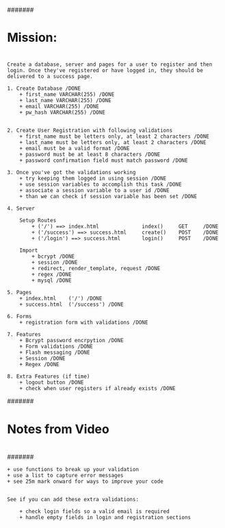 #######
# 
# 	Mission:
#
######

	Create a database, server and pages for a user to register and then login. Once they've registered or have logged in, they should be delivered to a success page.

	1. Create Database /DONE
		+ first_name VARCHAR(255) /DONE
		+ last_name	VARCHAR(255) /DONE
		+ email	VARCHAR(255) /DONE
		+ pw_hash VARCHAR(255) /DONE


	2. Create User Registration with following validations
		+ first_name must be letters only, at least 2 characters /DONE
		+ last_name must be letters only, at least 2 characters /DONE
		+ email must be a valid format /DONE
		+ password must be at least 8 characters /DONE
		+ password confirmation field must match password /DONE

	3. Once you've got the validations working
		+ try keeping them logged in using session /DONE
		+ use session variables to accomplish this task /DONE
		+ associate a session variable to a user id /DONE
		+ than we can check if session variable has been set /DONE

	4. Server

		Setup Routes
			+ ('/')	==> index.html				index() 	GET 	/DONE
			+ ('/success') ==> success.html		create() 	POST 	/DONE
			+ ('/login') ==> success.html		login() 	POST	/DONE

		Import
			+ bcrypt /DONE
			+ session /DONE
			+ redirect, render_template, request /DONE
			+ regex /DONE
			+ mysql /DONE

	5. Pages
		+ index.html 	('/') /DONE
		+ success.html 	('/success') /DONE

	6. Forms
		+ registration form with validations /DONE

	7. Features
		+ Bcrypt password encrpytion /DONE
		+ Form validations /DONE 
		+ Flash messaging /DONE
		+ Session /DONE
		+ Regex /DONE

	8. Extra Features (if time)
		+ logout button /DONE
		+ check when user registers if already exists /DONE


#######
#
# 	Notes from Video 
#
#######

	+ use functions to break up your validation
	+ use a list to capture error messages
	+ see 25m mark onward for ways to improve your code


	See if you can add these extra validations:
	
		+ check login fields so a valid email is required
		+ handle empty fields in login and registration sections







